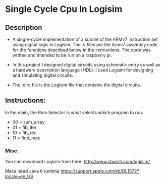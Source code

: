 # Single Cycle Cpu In Logisim

## Description
- A single-cycle implementation of a subset of the ARMv7 instruction set using digital logic in Logisim.
The .s files are the Armv7 assembly code for the functions described below in the instructions. The code was written and intended to be 
run on a raspberry pi. 

- In this project I designed digital circuits using schematic entry as well as a hardware description language (HDL). I used Logisim for designing and simulating digital circuits.

- The .circ file is the Logisim file that contains the digital circuits.

## Instructions:
In the main, the Rom Selector is what selects which program to run. 
- 00 = sum_array
- 01 = fib_iter
- 10 = fib_rec
- 11 = find_max

### Misc.
You can download Logisim from here: http://www.cburch.com/logisim/

Macs need Java 6 runtime https://support.apple.com/kb/DL1572?locale=en_US

